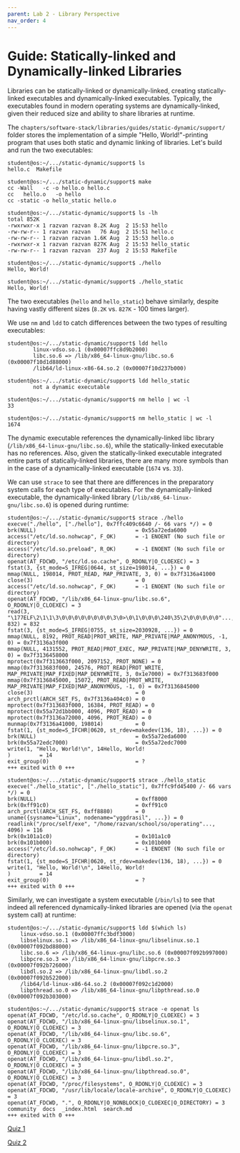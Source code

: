 ```yaml
---
parent: Lab 2 - Library Perspective
nav_order: 4
---
```


# Guide: Statically-linked and Dynamically-linked Libraries

Libraries can be statically-linked or dynamically-linked, creating statically-linked executables and dynamically-linked executables.
Typically, the executables found in modern operating systems are dynamically-linked, given their reduced size and ability to share libraries at runtime.

The `chapters/software-stack/libraries/guides/static-dynamic/support/` folder stores the implementation of a simple "Hello, World!"-printing program that uses both static and dynamic linking of libraries.
Let's build and run the two executables:

```console
student@os:~/.../static-dynamic/support$ ls
hello.c  Makefile

student@os:~/.../static-dynamic/support$ make
cc -Wall   -c -o hello.o hello.c
cc   hello.o   -o hello
cc -static -o hello_static hello.o

student@os:~/.../static-dynamic/support$ ls -lh
total 852K
-rwxrwxr-x 1 razvan razvan 8.2K Aug  2 15:53 hello
-rw-rw-r-- 1 razvan razvan   76 Aug  2 15:51 hello.c
-rw-rw-r-- 1 razvan razvan 1.6K Aug  2 15:53 hello.o
-rwxrwxr-x 1 razvan razvan 827K Aug  2 15:53 hello_static
-rw-rw-r-- 1 razvan razvan  237 Aug  2 15:53 Makefile

student@os:~/.../static-dynamic/support$ ./hello
Hello, World!

student@os:~/.../static-dynamic/support$ ./hello_static
Hello, World!
```

The two executables (`hello` and `hello_static`) behave similarly, despite having vastly different sizes (`8.2K` vs. `827K` - 100 times larger).

We use `nm` and `ldd` to catch differences between the two types of resulting executables:

```console
student@os:~/.../static-dynamic/support$ ldd hello
        linux-vdso.so.1 (0x00007ffc8d9b2000)
        libc.so.6 => /lib/x86_64-linux-gnu/libc.so.6 (0x00007f10d1d88000)
        /lib64/ld-linux-x86-64.so.2 (0x00007f10d237b000)

student@os:~/.../static-dynamic/support$ ldd hello_static
        not a dynamic executable

student@os:~/.../static-dynamic/support$ nm hello | wc -l
33

student@os:~/.../static-dynamic/support$ nm hello_static | wc -l
1674
```

The dynamic executable references the dynamically-linked libc library (`/lib/x86_64-linux-gnu/libc.so.6`), while the statically-linked executable has no references.
Also, given the statically-linked executable integrated entire parts of statically-linked libraries, there are many more symbols than in the case of a dynamically-linked executable (`1674` vs. `33`).

We can use `strace` to see that there are differences in the preparatory system calls for each type of executables.
For the dynamically-linked executable, the dynamically-linked library (`/lib/x86_64-linux-gnu/libc.so.6`) is opened during runtime:

```console
student@os:~/.../static-dynamic/support$ strace ./hello
execve("./hello", ["./hello"], 0x7ffc409c6640 /- 66 vars */) = 0
brk(NULL)                               = 0x55a72eda6000
access("/etc/ld.so.nohwcap", F_OK)      = -1 ENOENT (No such file or directory)
access("/etc/ld.so.preload", R_OK)      = -1 ENOENT (No such file or directory)
openat(AT_FDCWD, "/etc/ld.so.cache", O_RDONLY|O_CLOEXEC) = 3
fstat(3, {st_mode=S_IFREG|0644, st_size=198014, ...}) = 0
mmap(NULL, 198014, PROT_READ, MAP_PRIVATE, 3, 0) = 0x7f3136a41000
close(3)                                = 0
access("/etc/ld.so.nohwcap", F_OK)      = -1 ENOENT (No such file or directory)
openat(AT_FDCWD, "/lib/x86_64-linux-gnu/libc.so.6", O_RDONLY|O_CLOEXEC) = 3
read(3, "\177ELF\2\1\1\3\0\0\0\0\0\0\0\0\3\0>\0\1\0\0\0\240\35\2\0\0\0\0\0"..., 832) = 832
fstat(3, {st_mode=S_IFREG|0755, st_size=2030928, ...}) = 0
mmap(NULL, 8192, PROT_READ|PROT_WRITE, MAP_PRIVATE|MAP_ANONYMOUS, -1, 0) = 0x7f3136a3f000
mmap(NULL, 4131552, PROT_READ|PROT_EXEC, MAP_PRIVATE|MAP_DENYWRITE, 3, 0) = 0x7f3136458000
mprotect(0x7f313663f000, 2097152, PROT_NONE) = 0
mmap(0x7f313683f000, 24576, PROT_READ|PROT_WRITE, MAP_PRIVATE|MAP_FIXED|MAP_DENYWRITE, 3, 0x1e7000) = 0x7f313683f000
mmap(0x7f3136845000, 15072, PROT_READ|PROT_WRITE, MAP_PRIVATE|MAP_FIXED|MAP_ANONYMOUS, -1, 0) = 0x7f3136845000
close(3)                                = 0
arch_prctl(ARCH_SET_FS, 0x7f3136a404c0) = 0
mprotect(0x7f313683f000, 16384, PROT_READ) = 0
mprotect(0x55a72d1bb000, 4096, PROT_READ) = 0
mprotect(0x7f3136a72000, 4096, PROT_READ) = 0
munmap(0x7f3136a41000, 198014)          = 0
fstat(1, {st_mode=S_IFCHR|0620, st_rdev=makedev(136, 18), ...}) = 0
brk(NULL)                               = 0x55a72eda6000
brk(0x55a72edc7000)                     = 0x55a72edc7000
write(1, "Hello, World!\n", 14Hello, World!
)         = 14
exit_group(0)                           = ?
+++ exited with 0 +++

student@os:~/.../static-dynamic/support$ strace ./hello_static
execve("./hello_static", ["./hello_static"], 0x7ffc9fd45400 /- 66 vars */) = 0
brk(NULL)                               = 0xff8000
brk(0xff91c0)                           = 0xff91c0
arch_prctl(ARCH_SET_FS, 0xff8880)       = 0
uname({sysname="Linux", nodename="yggdrasil", ...}) = 0
readlink("/proc/self/exe", "/home/razvan/school/so/operating"..., 4096) = 116
brk(0x101a1c0)                          = 0x101a1c0
brk(0x101b000)                          = 0x101b000
access("/etc/ld.so.nohwcap", F_OK)      = -1 ENOENT (No such file or directory)
fstat(1, {st_mode=S_IFCHR|0620, st_rdev=makedev(136, 18), ...}) = 0
write(1, "Hello, World!\n", 14Hello, World!
)         = 14
exit_group(0)                           = ?
+++ exited with 0 +++
```

Similarly, we can investigate a system executable (`/bin/ls`) to see that indeed all referenced dynamically-linked libraries are opened (via the `openat` system call) at runtime:

```console
student@os:~/.../static-dynamic/support$ ldd $(which ls)
	linux-vdso.so.1 (0x00007ffc3bdf3000)
	libselinux.so.1 => /lib/x86_64-linux-gnu/libselinux.so.1 (0x00007f092bd88000)
	libc.so.6 => /lib/x86_64-linux-gnu/libc.so.6 (0x00007f092b997000)
	libpcre.so.3 => /lib/x86_64-linux-gnu/libpcre.so.3 (0x00007f092b726000)
	libdl.so.2 => /lib/x86_64-linux-gnu/libdl.so.2 (0x00007f092b522000)
	/lib64/ld-linux-x86-64.so.2 (0x00007f092c1d2000)
	libpthread.so.0 => /lib/x86_64-linux-gnu/libpthread.so.0 (0x00007f092b303000)

student@os:~/.../static-dynamic/support$ strace -e openat ls
openat(AT_FDCWD, "/etc/ld.so.cache", O_RDONLY|O_CLOEXEC) = 3
openat(AT_FDCWD, "/lib/x86_64-linux-gnu/libselinux.so.1", O_RDONLY|O_CLOEXEC) = 3
openat(AT_FDCWD, "/lib/x86_64-linux-gnu/libc.so.6", O_RDONLY|O_CLOEXEC) = 3
openat(AT_FDCWD, "/lib/x86_64-linux-gnu/libpcre.so.3", O_RDONLY|O_CLOEXEC) = 3
openat(AT_FDCWD, "/lib/x86_64-linux-gnu/libdl.so.2", O_RDONLY|O_CLOEXEC) = 3
openat(AT_FDCWD, "/lib/x86_64-linux-gnu/libpthread.so.0", O_RDONLY|O_CLOEXEC) = 3
openat(AT_FDCWD, "/proc/filesystems", O_RDONLY|O_CLOEXEC) = 3
openat(AT_FDCWD, "/usr/lib/locale/locale-archive", O_RDONLY|O_CLOEXEC) = 3
openat(AT_FDCWD, ".", O_RDONLY|O_NONBLOCK|O_CLOEXEC|O_DIRECTORY) = 3
community  docs  _index.html  search.md
+++ exited with 0 +++
```

[Quiz 1](../../../quizzes/dynamic-libraries.md)

[Quiz 2](../../../quizzes/static-executables.md)
